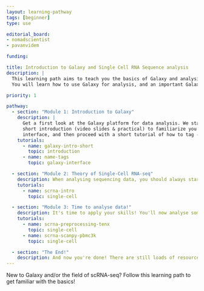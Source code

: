 ```yaml
---
layout: learning-pathway
tags: [beginner]
type: use

editorial_board:
- nomadscientist
- pavanvidem

funding:

title: Introduction to Galaxy and Single Cell RNA Sequence analysis
description: |
  This learning path aims to teach you the basics of Galaxy and analysis of Single Cell RNA-seq data.
  You will learn how to use Galaxy for analysis, and an important Galaxy feature for iterative single cell analysis. You'll tbe guided through the general theory of single analysis and then perform a basic analysis of 10X chromium data. For support throughout these tutorials, join our Galaxy [single cell chat group on Matrix](https://matrix.to/#/#Galaxy-Training-Network_galaxy-single-cell:gitter.im) to ask questions!

priority: 1

pathway:
  - section: "Module 1: Introduction to Galaxy"
    description: |
      Get a first look at the Galaxy platform for data analysis. We start with a
      short introduction (video slides & practical) to familiarize you with the Galaxy
      interface, and then proceed with a short tutorial of how to tag - and organise! - your history.
    tutorials:
      - name: galaxy-intro-short
        topic: introduction
      - name: name-tags
        topic: galaxy-interface

  - section: "Module 2: Theory of Single-Cell RNA-seq"
    description: When analysing sequencing data, you should always start with a quality control step to clean your data and make sure your data is good enough to answer your research question. After this step, you will often proceed with a mapping (alignment) or genome assembly step, depending on whether you have a reference genome to work with.
    tutorials:
      - name: scrna-intro
        topic: single-cell

  - section: "Module 3: Time to analyse data!"
    description: It's time to apply your skills! You'll now analyse some clean data from the 10X Chromium platform.
    tutorials:
      - name: scrna-preprocessing-tenx
        topic: single-cell
      - name: scrna-scanpy-pbmc3k
        topic: single-cell

  - section: "The End!"
    description: And now you're done! There are still loads of resources to take you from basic analysis to more difficult decision-making, deconvolution, multiomics, or ingesting from different data sources. See the [Galaxy Single Cell Training page]({% link topics/single-cell/index.md %}) for more!
---
```


New to Galaxy and/or the field of scRNA-seq? Follow this learning path to get familiar with the basics!
